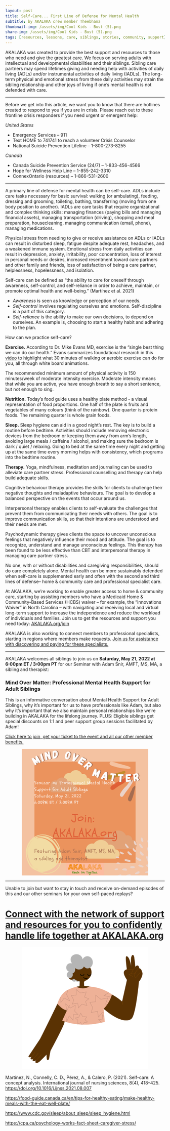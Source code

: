 ```yaml
---
layout: post
title: Self-Care... First Line of Defense for Mental Health
subtitle: by AKALAKA crew member Theebhana
thumbnail-img: /assets/img/Cool Kids - Bust (5).png
share-img: /assets/img/Cool Kids - Bust (5).png
tags: [resources, lessons, care, siblings, stories, community, support]
---
```

AKALAKA was created to provide the best support and resources to those who need and give the greatest care. We focus on serving adults with intellectual and developmental disabilities and their siblings. Sibling care partners may spend lifetimes giving and needing help with activities of daily living (ADLs) and/or instrumental activities of daily living (IADLs). The long-term physical and emotional stress from these daily activities may strain the sibling relationship and other joys of living if one’s mental health is not defended with care.

---
Before we get into this article, we want you to know that there are hotlines created to respond to you if you are in crisis. Please reach out to these frontline crisis responders if you need urgent or emergent help:

*United States*
- Emergency Services – 911
- Text HOME to 741741 to reach a volunteer Crisis Counselor
- National Suicide Prevention Lifeline  – 1-800-273-8255

*Canada*
- Canada Suicide Prevention Service (24/7) – 1-833-456-4566
- Hope for Wellness Help Line – 1-855-242-3310
- ConnexOntario (resources) – 1-866-531-2600

---

A primary line of defense for mental health can be self-care. ADLs include care tasks necessary for basic survival: walking (or ambulating), feeding, dressing and grooming, toileting, bathing, transferring (moving from one body position to another). IADLs are care tasks that require organizational and complex thinking skills: managing finances (paying bills and managing financial assets), managing transportation (driving), shopping and meal preparation, housecleaning, managing communication (email, phone), managing medications.

Physical stress from needing to give or receive assistance on ADLs or IADLs can result in disturbed sleep, fatigue despite adequate rest, headaches, and a weakened immune system. Emotional stress from daily activities can result in depression, anxiety, irritability, poor concentration, loss of interest in personal needs or desires, increased resentment toward care partners and other family and friends, loss of satisfaction of being a care partner, helplessness, hopelessness, and isolation.

Self-care can be defined as “the ability to care for oneself through awareness, self-control, and self-reliance in order to achieve, maintain, or promote optimal health and well-being.” (Martínez et al. 2021) 
- *Awareness* is seen as knowledge or perception of our needs.
- *Self-control* involves regulating ourselves and emotions. Self-discipline is a part of this category.
- *Self-reliance* is the ability to make our own decisions, to depend on ourselves. An example is, choosing to start a healthy habit and adhering to the plan.

How can we practice self-care?

**Exercise.**
According to Dr. Mike Evans MD, exercise is the “single best thing we can do our health.” Evans summarizes foundational research in this [video](https://www.youtube.com/watch?v=aUaInS6HIGo&t=488s&ab_channel=DocMikeEvans) to highlight what 30 minutes of walking or aerobic exercise can do for you, all through white board animations.

The recommended minimum amount of physical activity is 150 minutes/week of moderate intensity exercise. Moderate intensity means that while you are active, you have enough breath to say a short sentence, but not enough to sing.

**Nutrition.**
Today’s food guide uses a healthy plate method - a visual representation of food proportions. One half of the plate is fruits and vegetables of many colours (think of the rainbow). One quarter is protein foods. The remaining quarter is whole grain foods.

**Sleep.**
Sleep hygiene can aid in a good night’s rest. The key is to build a routine before bedtime. Activities should include removing electronic devices from the bedroom or keeping them away from arm’s length, avoiding large meals / caffeine / alcohol, and making sure the bedroom is dark / quiet / relaxing. Going to bed at the same time every night and getting up at the same time every morning helps with consistency, which programs into the bedtime routine.

**Therapy.**
Yoga, mindfulness, meditation and journaling can be used to alleviate care partner stress. Professional counselling and therapy can help build adequate skills.

Cognitive behaviour therapy provides the skills for clients to challenge their negative thoughts and maladaptive behaviours. The goal is to develop a balanced perspective on the events that occur around us.

Interpersonal therapy enables clients to self-evaluate the challenges that prevent them from communicating their needs with others. The goal is to improve communication skills, so that their intentions are understood and their needs are met.

Psychodynamic therapy gives clients the space to uncover unconscious feelings that negatively influence their mood and attitude. The goal is to recognize, understand and manage unconscious feelings. This therapy has been found to be less effective than CBT and interpersonal therapy in managing care partner stress.

No one, with or without disabilities and caregiving responsibilities, should do care completely alone. Mental health can be more sustainably defended when self-care is supplemented early and often with the second and third lines of defense– home & community care and professional specialist care.

At AKALAKA, we’re working to enable greater access to home & community care, starting by assisting members who have a Medicaid Home & Community-Based Services (HCBS) waiver – for example, the “Innovations Waiver” in North Carolina – with navigating and receiving local and virtual long-term support to increase the independence and reduce the workload of individuals and families. Join us to get the resources and support you need today: [AKALAKA.org/join](/join) 

AKALAKA is also working to connect members to professional specialists, starting in regions where members make requests. [Join us for assistance with discovering and paying for these specialists.](/join) 

---
AKALAKA welcomes all siblings to join us on <b>Saturday, May 21, 2022 at 6:00pm ET / 3:00pm PT</b> for our Seminar with Adam Snir, AMFT, MS, MA, a sibling and therapist: 
### Mind Over Matter: Professional Mental Health Support for Adult Siblings 
This is an informative conversation  about Mental Health Support for Adult Siblings, why it’s important for us to have professionals like Adam, but also why it’s important that we also maintain personal relationships like we’re building in AKALAKA for the lifelong journey. PLUS: Eligible siblings get special discounts on 1:1 and peer support group sessions facilitated by Adam! 

<a href = "/join">Click here to join, get your ticket to the event and all our other member benefits.</a>

<p align = center>
<a href = "/join"><img src="/assets/img/Mind_Over_Matter_Seminar_on_Professional_Mental_Health_Support_for_Adult_Siblings_by_AKALAKA+Adam_Snir.png" width="400"/></a>
</p>

---
Unable to join but want to stay in touch and receive on-demand episodes of this and our other seminars for your own self-paced replays?

# [Connect with the network of support and resources for you to confidently handle life together at AKALAKA.org](/join)
<p align = center>
<a href = "/join"><img src="/assets/img/Cool%20Kids%20-%20Bust%20(5).png" width="400"/></a>
</p>

Martínez, N., Connelly, C. D., Pérez, A., & Calero, P. (2021). Self-care: A concept analysis. International journal of nursing sciences, 8(4), 418–425. https://doi.org/10.1016/j.ijnss.2021.08.007

https://food-guide.canada.ca/en/tips-for-healthy-eating/make-healthy-meals-with-the-eat-well-plate/

https://www.cdc.gov/sleep/about_sleep/sleep_hygiene.html

https://cpa.ca/psychology-works-fact-sheet-caregiver-stress/
